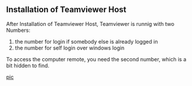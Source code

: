 

## Installation of Teamviewer Host

After Installation of Teamviewer Host, Teamviewer is runnig with two Numbers:

1. the number for login if somebody else is already logged in
2. the number for self login over windows login

To access the computer remote, you need the second number, which is a bit hidden to find.

[pic](pics/hidden.png)
